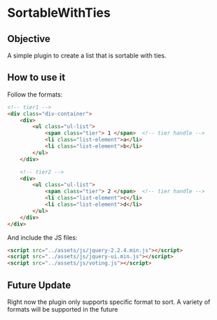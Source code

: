 # SortableWithTies

## Objective
A simple plugin to create a list that is sortable with ties.

## How to use it
Follow the formats:
```HTML
<!-- tier1 -->
<div class="div-container">
    <div>
        <ul class="ul-list">
            <span class="tier"> 1 </span>  <!-- tier handle -->
            <li class="list-element">a</li>
            <li class="list-element">b</li>
        </ul>
    </div>

    <!-- tier2 -->
    <div>
        <ul class="ul-list">
            <span class="tier"> 2 </span>  <!-- tier handle -->
            <li class="list-element">c</li>
            <li class="list-element">d</li>
        </ul>
    </div>
</div>
```
And include the JS files:
```HTML
<script src="../assets/js/jquery-2.2.4.min.js"></script>
<script src="../assets/js/jquery-ui.min.js"></script>
<script src="../assets/js/voting.js"></script>
```

## Future Update
Right now the plugin only supports specific format to sort. A variety of formats will be supported in the future
